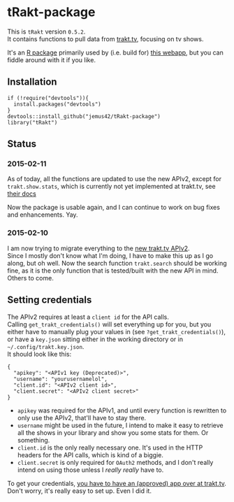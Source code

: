 tRakt-package
=============

This is `tRakt` version `0.5.2`.  
It contains functions to pull data from [trakt.tv](http://trakt.tv/), focusing on tv shows.

It's an [R package](http://r-project.org) primarily used by (i.e. build for) [this webapp](http://trakt.jemu.name), but you can fiddle around with it if you like.

## Installation

	if (!require("devtools")){
	  install.packages("devtools")
	} 
	devtools::install_github("jemus42/tRakt-package")
	library("tRakt")
	

## Status

### 2015-02-11

As of today, all the functions are updated to use the new APIv2, except for `trakt.show.stats`,
which is currently not yet implemented at trakt.tv, see [their docs](http://docs.trakt.apiary.io/reference/shows/stats/get-show-stats)

Now the package is usable again, and I can continue to work on bug fixes and enhancements. Yay.

### 2015-02-10

I am now trying to migrate everything to the [new trakt.tv APIv2](http://docs.trakt.apiary.io/).  
Since I mostly don't know what I'm doing, I have to make this up as I go along, but oh well.
Now the search function `trakt.search` should be working fine, as it is the only function
that is tested/built with the new API in mind. Others to come.

## Setting credentials

The APIv2 requires at least a `client id` for the API calls.  
Calling `get_trakt_credentials()` will set everything up for you, but you either have to 
manually plug your values in (see `?get_trakt_credentials()`), or have a `key.json` sitting either in the working directory or in `~/.config/trakt.key.json`.  
It should look like this:

    {
      "apikey": "<APIv1 key (Deprecated)>",
      "username": "yourusernamelol",
      "client.id": "<APIv2 client id>",
      "client.secret": "<APIv2 client secret>"
    }

* `apikey` was required for the APIv1, and until every function is rewritten to only use the APIv2, that'll have to stay there.
* `username` might be used in the future, I intend to make it easy to retrieve all the shows in your library and show you some stats for them. Or something.
* `client.id` is the only really necessary one. It's used in the HTTP headers for the API calls, which is kind of a biggie. 
* `client.secret` is only required for `OAuth2` methods, and I don't really intend on using those unless I *really really* have to.  

To get your credentials, [you have to have an (approved) app over at trakt.tv](http://trakt.tv/oauth/applications).  
Don't worry, it's really easy to set up. Even I did it.




